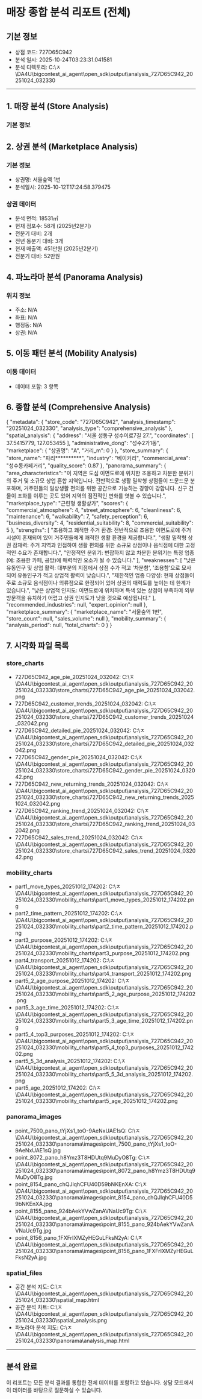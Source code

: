# 매장 종합 분석 리포트 (전체)

## 기본 정보
- 상점 코드: 727D65C942
- 분석 일시: 2025-10-24T03:23:31.041581
- 분석 디렉토리: C:\ㅈ\DA4U\bigcontest_ai_agent\open_sdk\output\analysis_727D65C942_20251024_032330

---

## 1. 매장 분석 (Store Analysis)

### 기본 정보
## 2. 상권 분석 (Marketplace Analysis)

### 기본 정보
- 상권명: 서울숲역 1번
- 분석일시: 2025-10-12T17:24:58.379475

### 상권 데이터
- 분석 면적: 18531㎡
- 현재 점포수: 58개 (2025년2분기)
- 전분기 대비: 2개
- 전년 동분기 대비: 3개
- 현재 매출액: 451만원 (2025년2분기)
- 전분기 대비: 52만원

## 4. 파노라마 분석 (Panorama Analysis)

### 위치 정보
- 주소: N/A
- 좌표: N/A
- 행정동: N/A
- 상권: N/A

## 5. 이동 패턴 분석 (Mobility Analysis)

### 이동 데이터
- 데이터 포함: 3 항목

## 6. 종합 분석 (Comprehensive Analysis)

{
  "metadata": {
    "store_code": "727D65C942",
    "analysis_timestamp": "20251024_032330",
    "analysis_type": "comprehensive_analysis"
  },
  "spatial_analysis": {
    "address": "서울 성동구 성수이로7길 27.",
    "coordinates": [
      37.5415779,
      127.053455
    ],
    "administrative_dong": "성수2가1동",
    "marketplace": {
      "상권명": "A",
      "거리_m": 0
    }
  },
  "store_summary": {
    "store_name": "파리**********",
    "industry": "베이커리",
    "commercial_area": "성수동카페거리",
    "quality_score": 0.87
  },
  "panorama_summary": {
    "area_characteristics": "이 지역은 도심 이면도로에 위치한 조용하고 차분한 분위기의 주거 및 소규모 상업 혼합 지역입니다. 전반적으로 생활 밀착형 상점들이 드문드문 분포하며, 거주민들의 일상생활 편의를 위한 공간으로 기능하는 경향이 강합니다. 신구 건물이 조화를 이루는 곳도 있어 지역의 점진적인 변화를 엿볼 수 있습니다.",
    "marketplace_type": "근린형 생활상가",
    "scores": {
      "commercial_atmosphere": 4,
      "street_atmosphere": 6,
      "cleanliness": 6,
      "maintenance": 6,
      "walkability": 7,
      "safety_perception": 6,
      "business_diversity": 4,
      "residential_suitability": 8,
      "commercial_suitability": 5
    },
    "strengths": [
      "조용하고 쾌적한 주거 환경: 전반적으로 조용한 이면도로에 주거 시설이 혼재되어 있어 거주민들에게 쾌적한 생활 환경을 제공합니다.",
      "생활 밀착형 상권 잠재력: 주거 지역과 인접하여 생활 편의를 위한 소규모 상점이나 음식점에 대한 고정적인 수요가 존재합니다.",
      "안정적인 분위기: 번잡하지 않고 차분한 분위기는 특정 업종(예: 조용한 카페, 공방)에 매력적인 요소가 될 수 있습니다."
    ],
    "weaknesses": [
      "낮은 유동인구 및 상업 활력: 대부분의 지점에서 상점 수가 적고 '차분함', '조용함'으로 묘사되어 유동인구가 적고 상업적 활력이 낮습니다.",
      "제한적인 업종 다양성: 현재 상점들이 주로 소규모 음식점이나 의류점으로 한정되어 있어 상권의 매력도를 높이는 데 한계가 있습니다.",
      "낮은 상업적 인지도: 이면도로에 위치하며 특색 있는 상점이 부족하여 외부 방문객을 유치하기 어렵고 상권 인지도가 낮을 것으로 예상됩니다."
    ],
    "recommended_industries": null,
    "expert_opinion": null
  },
  "marketplace_summary": {
    "marketplace_name": "서울숲역 1번",
    "store_count": null,
    "sales_volume": null
  },
  "mobility_summary": {
    "analysis_period": null,
    "total_charts": 0
  }
}

## 7. 시각화 파일 목록

### store_charts
- 727D65C942_age_pie_20251024_032042: C:\ㅈ\DA4U\bigcontest_ai_agent\open_sdk\output\analysis_727D65C942_20251024_032330\store_charts\727D65C942_age_pie_20251024_032042.png
- 727D65C942_customer_trends_20251024_032042: C:\ㅈ\DA4U\bigcontest_ai_agent\open_sdk\output\analysis_727D65C942_20251024_032330\store_charts\727D65C942_customer_trends_20251024_032042.png
- 727D65C942_detailed_pie_20251024_032042: C:\ㅈ\DA4U\bigcontest_ai_agent\open_sdk\output\analysis_727D65C942_20251024_032330\store_charts\727D65C942_detailed_pie_20251024_032042.png
- 727D65C942_gender_pie_20251024_032042: C:\ㅈ\DA4U\bigcontest_ai_agent\open_sdk\output\analysis_727D65C942_20251024_032330\store_charts\727D65C942_gender_pie_20251024_032042.png
- 727D65C942_new_returning_trends_20251024_032042: C:\ㅈ\DA4U\bigcontest_ai_agent\open_sdk\output\analysis_727D65C942_20251024_032330\store_charts\727D65C942_new_returning_trends_20251024_032042.png
- 727D65C942_ranking_trend_20251024_032042: C:\ㅈ\DA4U\bigcontest_ai_agent\open_sdk\output\analysis_727D65C942_20251024_032330\store_charts\727D65C942_ranking_trend_20251024_032042.png
- 727D65C942_sales_trend_20251024_032042: C:\ㅈ\DA4U\bigcontest_ai_agent\open_sdk\output\analysis_727D65C942_20251024_032330\store_charts\727D65C942_sales_trend_20251024_032042.png
### mobility_charts
- part1_move_types_20251012_174202: C:\ㅈ\DA4U\bigcontest_ai_agent\open_sdk\output\analysis_727D65C942_20251024_032330\mobility_charts\part1_move_types_20251012_174202.png
- part2_time_pattern_20251012_174202: C:\ㅈ\DA4U\bigcontest_ai_agent\open_sdk\output\analysis_727D65C942_20251024_032330\mobility_charts\part2_time_pattern_20251012_174202.png
- part3_purpose_20251012_174202: C:\ㅈ\DA4U\bigcontest_ai_agent\open_sdk\output\analysis_727D65C942_20251024_032330\mobility_charts\part3_purpose_20251012_174202.png
- part4_transport_20251012_174202: C:\ㅈ\DA4U\bigcontest_ai_agent\open_sdk\output\analysis_727D65C942_20251024_032330\mobility_charts\part4_transport_20251012_174202.png
- part5_2_age_purpose_20251012_174202: C:\ㅈ\DA4U\bigcontest_ai_agent\open_sdk\output\analysis_727D65C942_20251024_032330\mobility_charts\part5_2_age_purpose_20251012_174202.png
- part5_3_age_time_20251012_174202: C:\ㅈ\DA4U\bigcontest_ai_agent\open_sdk\output\analysis_727D65C942_20251024_032330\mobility_charts\part5_3_age_time_20251012_174202.png
- part5_4_top3_purposes_20251012_174202: C:\ㅈ\DA4U\bigcontest_ai_agent\open_sdk\output\analysis_727D65C942_20251024_032330\mobility_charts\part5_4_top3_purposes_20251012_174202.png
- part5_5_3d_analysis_20251012_174202: C:\ㅈ\DA4U\bigcontest_ai_agent\open_sdk\output\analysis_727D65C942_20251024_032330\mobility_charts\part5_5_3d_analysis_20251012_174202.png
- part5_age_20251012_174202: C:\ㅈ\DA4U\bigcontest_ai_agent\open_sdk\output\analysis_727D65C942_20251024_032330\mobility_charts\part5_age_20251012_174202.png
### panorama_images
- point_7500_pano_tYjXs1_toO-9AeNxUAE1sQ: C:\ㅈ\DA4U\bigcontest_ai_agent\open_sdk\output\analysis_727D65C942_20251024_032330\panorama\images\point_7500_pano_tYjXs1_toO-9AeNxUAE1sQ.jpg
- point_8072_pano_h8Ymz3T8HDUtq9MuDyO8Tg: C:\ㅈ\DA4U\bigcontest_ai_agent\open_sdk\output\analysis_727D65C942_20251024_032330\panorama\images\point_8072_pano_h8Ymz3T8HDUtq9MuDyO8Tg.jpg
- point_8154_pano_chQJlqhCFU40D59bNKEnXA: C:\ㅈ\DA4U\bigcontest_ai_agent\open_sdk\output\analysis_727D65C942_20251024_032330\panorama\images\point_8154_pano_chQJlqhCFU40D59bNKEnXA.jpg
- point_8155_pano_924bAekYVwZanAVNaUc9Tg: C:\ㅈ\DA4U\bigcontest_ai_agent\open_sdk\output\analysis_727D65C942_20251024_032330\panorama\images\point_8155_pano_924bAekYVwZanAVNaUc9Tg.jpg
- point_8156_pano_1FXFrIXMZyHEGuLFksN2yA: C:\ㅈ\DA4U\bigcontest_ai_agent\open_sdk\output\analysis_727D65C942_20251024_032330\panorama\images\point_8156_pano_1FXFrIXMZyHEGuLFksN2yA.jpg
### spatial_files
- 공간 분석 지도: C:\ㅈ\DA4U\bigcontest_ai_agent\open_sdk\output\analysis_727D65C942_20251024_032330\spatial_map.html
- 공간 분석 차트: C:\ㅈ\DA4U\bigcontest_ai_agent\open_sdk\output\analysis_727D65C942_20251024_032330\spatial_analysis.png
- 파노라마 분석 지도: C:\ㅈ\DA4U\bigcontest_ai_agent\open_sdk\output\analysis_727D65C942_20251024_032330\panorama\analysis_map.html

---

## 분석 완료
이 리포트는 모든 분석 결과를 통합한 전체 데이터를 포함하고 있습니다.
상담 모드에서 이 데이터를 바탕으로 질문하실 수 있습니다.
